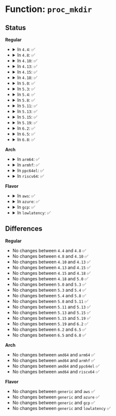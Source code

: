 # Function: <code>proc_mkdir</code>

## Status
<b>Regular</b>
<ul>
<li>
<details>
<summary>In <code>4.4</code>: ✅</summary>

```c
struct proc_dir_entry *proc_mkdir(const char *name, struct proc_dir_entry *parent);
```

**Collision:** Unique Global

**Inline:** No

**Transformation:** False

**Instances:**

```
In fs/proc/generic.c (ffffffff8127f480)
Location: fs/proc/generic.c:458
Inline: False
Direct callers:
  - kernel/irq/proc.c:register_handler_proc
  - kernel/irq/proc.c:init_irq_proc
  - fs/proc/root.c:proc_root_init
  - fs/proc/root.c:proc_root_init
  - fs/proc/root.c:proc_root_init
  - fs/proc/root.c:proc_root_init
  - fs/proc/proc_tty.c:proc_tty_init
  - fs/proc/proc_tty.c:proc_tty_init
  - fs/proc/proc_sysctl.c:proc_sys_init
  - fs/ext4/sysfs.c:ext4_init_sysfs
  - fs/ext4/sysfs.c:ext4_register_sysfs
  - fs/jbd2/journal.c:jbd2_stats_proc_init
  - fs/jbd2/journal.c:journal_init
  - drivers/pci/proc.c:pci_proc_attach_device
  - drivers/pci/proc.c:pci_proc_init
  - drivers/acpi/button.c:acpi_button_add
  - drivers/acpi/button.c:acpi_button_add
  - drivers/acpi/button.c:acpi_button_add
  - drivers/xen/xenbus/xenbus_probe.c:xenbus_init
  - drivers/scsi/scsi_proc.c:scsi_proc_hostdir_add
  - drivers/scsi/scsi_proc.c:scsi_init_procfs
```
**Symbols:**

```
ffffffff8127f480-ffffffff8127f497: proc_mkdir (STB_GLOBAL)
```
</details>
</li>
<li>
<details>
<summary>In <code>4.8</code>: ✅</summary>

```c
struct proc_dir_entry *proc_mkdir(const char *name, struct proc_dir_entry *parent);
```

**Collision:** Unique Global

**Inline:** No

**Transformation:** False

**Instances:**

```
In fs/proc/generic.c (ffffffff812ac4c0)
Location: fs/proc/generic.c:462
Inline: False
Direct callers:
  - kernel/irq/proc.c:init_irq_proc
  - kernel/irq/proc.c:register_handler_proc
  - fs/proc/root.c:proc_root_init
  - fs/proc/root.c:proc_root_init
  - fs/proc/root.c:proc_root_init
  - fs/proc/root.c:proc_root_init
  - fs/proc/proc_tty.c:proc_tty_init
  - fs/proc/proc_tty.c:proc_tty_init
  - fs/proc/proc_sysctl.c:proc_sys_init
  - fs/ext4/sysfs.c:ext4_register_sysfs
  - fs/ext4/sysfs.c:ext4_init_sysfs
  - fs/jbd2/journal.c:journal_init
  - fs/jbd2/journal.c:jbd2_stats_proc_init
  - drivers/pci/proc.c:pci_proc_init
  - drivers/pci/proc.c:pci_proc_attach_device
  - drivers/acpi/button.c:acpi_button_add
  - drivers/acpi/button.c:acpi_button_add
  - drivers/acpi/button.c:acpi_button_add
  - drivers/scsi/scsi_proc.c:scsi_init_procfs
  - drivers/scsi/scsi_proc.c:scsi_proc_hostdir_add
```
**Symbols:**

```
ffffffff812ac4c0-ffffffff812ac4d7: proc_mkdir (STB_GLOBAL)
```
</details>
</li>
<li>
<details>
<summary>In <code>4.10</code>: ✅</summary>

```c
struct proc_dir_entry *proc_mkdir(const char *name, struct proc_dir_entry *parent);
```

**Collision:** Unique Global

**Inline:** No

**Transformation:** False

**Instances:**

```
In fs/proc/generic.c (ffffffff812c1db0)
Location: fs/proc/generic.c:464
Inline: False
Direct callers:
  - kernel/irq/proc.c:init_irq_proc
  - kernel/irq/proc.c:register_handler_proc
  - fs/proc/root.c:proc_root_init
  - fs/proc/root.c:proc_root_init
  - fs/proc/root.c:proc_root_init
  - fs/proc/root.c:proc_root_init
  - fs/proc/proc_tty.c:proc_tty_init
  - fs/proc/proc_tty.c:proc_tty_init
  - fs/proc/proc_sysctl.c:proc_sys_init
  - fs/ext4/sysfs.c:ext4_register_sysfs
  - fs/ext4/sysfs.c:ext4_init_sysfs
  - fs/jbd2/journal.c:journal_init
  - fs/jbd2/journal.c:jbd2_stats_proc_init
  - drivers/pci/proc.c:pci_proc_init
  - drivers/pci/proc.c:pci_proc_attach_device
  - drivers/acpi/button.c:acpi_button_add
  - drivers/acpi/button.c:acpi_button_add
  - drivers/acpi/button.c:acpi_button_add
  - drivers/scsi/scsi_proc.c:scsi_init_procfs
  - drivers/scsi/scsi_proc.c:scsi_proc_hostdir_add
```
**Symbols:**

```
ffffffff812c1db0-ffffffff812c1dc7: proc_mkdir (STB_GLOBAL)
```
</details>
</li>
<li>
<details>
<summary>In <code>4.13</code>: ✅</summary>

```c
struct proc_dir_entry *proc_mkdir(const char *name, struct proc_dir_entry *parent);
```

**Collision:** Unique Global

**Inline:** No

**Transformation:** False

**Instances:**

```
In fs/proc/generic.c (ffffffff812cf010)
Location: fs/proc/generic.c:447
Inline: False
Direct callers:
  - kernel/irq/proc.c:init_irq_proc
  - kernel/irq/proc.c:register_irq_proc
  - kernel/irq/proc.c:register_handler_proc
  - fs/proc/root.c:proc_root_init
  - fs/proc/root.c:proc_root_init
  - fs/proc/root.c:proc_root_init
  - fs/proc/root.c:proc_root_init
  - fs/proc/proc_tty.c:proc_tty_init
  - fs/proc/proc_tty.c:proc_tty_init
  - fs/proc/proc_sysctl.c:proc_sys_init
  - fs/ext4/sysfs.c:ext4_register_sysfs
  - fs/ext4/sysfs.c:ext4_init_sysfs
  - fs/jbd2/journal.c:journal_init
  - fs/jbd2/journal.c:jbd2_stats_proc_init
  - drivers/pci/proc.c:pci_proc_init
  - drivers/pci/proc.c:pci_proc_attach_device
  - drivers/acpi/button.c:acpi_button_add
  - drivers/acpi/button.c:acpi_button_add
  - drivers/acpi/button.c:acpi_button_add
  - drivers/scsi/scsi_proc.c:scsi_init_procfs
  - drivers/scsi/scsi_proc.c:scsi_proc_hostdir_add
```
**Symbols:**

```
ffffffff812cf010-ffffffff812cf027: proc_mkdir (STB_GLOBAL)
```
</details>
</li>
<li>
<details>
<summary>In <code>4.15</code>: ✅</summary>

```c
struct proc_dir_entry *proc_mkdir(const char *name, struct proc_dir_entry *parent);
```

**Collision:** Unique Global

**Inline:** No

**Transformation:** False

**Instances:**

```
In fs/proc/generic.c (ffffffff812f3760)
Location: fs/proc/generic.c:449
Inline: False
Direct callers:
  - kernel/irq/proc.c:init_irq_proc
  - kernel/irq/proc.c:register_irq_proc
  - kernel/irq/proc.c:register_handler_proc
  - fs/proc/root.c:proc_root_init
  - fs/proc/root.c:proc_root_init
  - fs/proc/root.c:proc_root_init
  - fs/proc/root.c:proc_root_init
  - fs/proc/proc_tty.c:proc_tty_init
  - fs/proc/proc_tty.c:proc_tty_init
  - fs/proc/proc_sysctl.c:proc_sys_init
  - fs/ext4/sysfs.c:ext4_register_sysfs
  - fs/ext4/sysfs.c:ext4_init_sysfs
  - fs/jbd2/journal.c:journal_init
  - fs/jbd2/journal.c:jbd2_stats_proc_init
  - drivers/pci/proc.c:pci_proc_init
  - drivers/pci/proc.c:pci_proc_attach_device
  - drivers/acpi/button.c:acpi_button_add
  - drivers/acpi/button.c:acpi_button_add
  - drivers/acpi/button.c:acpi_button_add
  - drivers/scsi/scsi_proc.c:scsi_init_procfs
  - drivers/scsi/scsi_proc.c:scsi_proc_hostdir_add
```
**Symbols:**

```
ffffffff812f3760-ffffffff812f3777: proc_mkdir (STB_GLOBAL)
```
</details>
</li>
<li>
<details>
<summary>In <code>4.18</code>: ✅</summary>

```c
struct proc_dir_entry *proc_mkdir(const char *name, struct proc_dir_entry *parent);
```

**Collision:** Unique Global

**Inline:** No

**Transformation:** False

**Instances:**

```
In fs/proc/generic.c (ffffffff81320880)
Location: fs/proc/generic.c:488
Inline: False
Direct callers:
  - kernel/irq/proc.c:init_irq_proc
  - kernel/irq/proc.c:register_irq_proc
  - kernel/irq/proc.c:register_handler_proc
  - fs/proc/root.c:proc_root_init
  - fs/proc/root.c:proc_root_init
  - fs/proc/root.c:proc_root_init
  - fs/proc/proc_tty.c:proc_tty_init
  - fs/proc/proc_tty.c:proc_tty_init
  - fs/proc/proc_sysctl.c:proc_sys_init
  - fs/ext4/sysfs.c:ext4_register_sysfs
  - fs/ext4/sysfs.c:ext4_init_sysfs
  - fs/jbd2/journal.c:journal_init
  - fs/jbd2/journal.c:jbd2_stats_proc_init
  - ipc/util.c:ipc_init
  - drivers/pci/proc.c:pci_proc_init
  - drivers/pci/proc.c:pci_proc_attach_device
  - drivers/acpi/bus.c:acpi_init
  - drivers/acpi/button.c:acpi_button_add
  - drivers/acpi/button.c:acpi_button_add
  - drivers/acpi/button.c:acpi_button_add
  - drivers/scsi/scsi_proc.c:scsi_init_procfs
  - drivers/scsi/scsi_proc.c:scsi_proc_hostdir_add
  - drivers/scsi/sg.c:init_sg
  - drivers/input/input.c:input_init
```
**Symbols:**

```
ffffffff81320880-ffffffff81320897: proc_mkdir (STB_GLOBAL)
```
</details>
</li>
<li>
<details>
<summary>In <code>5.0</code>: ✅</summary>

```c
struct proc_dir_entry *proc_mkdir(const char *name, struct proc_dir_entry *parent);
```

**Collision:** Unique Global

**Inline:** No

**Transformation:** False

**Instances:**

```
In fs/proc/generic.c (ffffffff81337980)
Location: fs/proc/generic.c:490
Inline: False
Direct callers:
  - kernel/sched/psi.c:psi_proc_init
  - kernel/irq/proc.c:init_irq_proc
  - kernel/irq/proc.c:register_irq_proc
  - kernel/irq/proc.c:register_handler_proc
  - fs/proc/root.c:proc_root_init
  - fs/proc/root.c:proc_root_init
  - fs/proc/root.c:proc_root_init
  - fs/proc/proc_tty.c:proc_tty_init
  - fs/proc/proc_tty.c:proc_tty_init
  - fs/proc/proc_sysctl.c:proc_sys_init
  - fs/ext4/sysfs.c:ext4_register_sysfs
  - fs/ext4/sysfs.c:ext4_init_sysfs
  - fs/jbd2/journal.c:journal_init
  - fs/jbd2/journal.c:jbd2_stats_proc_init
  - ipc/util.c:ipc_init
  - drivers/pci/proc.c:pci_proc_init
  - drivers/pci/proc.c:pci_proc_attach_device
  - drivers/acpi/bus.c:acpi_init
  - drivers/acpi/button.c:acpi_button_add
  - drivers/acpi/button.c:acpi_button_add
  - drivers/acpi/button.c:acpi_button_add
  - drivers/scsi/scsi_proc.c:scsi_init_procfs
  - drivers/scsi/scsi_proc.c:scsi_proc_hostdir_add
  - drivers/scsi/sg.c:init_sg
  - drivers/input/input.c:input_init
```
**Symbols:**

```
ffffffff81337980-ffffffff81337997: proc_mkdir (STB_GLOBAL)
```
</details>
</li>
<li>
<details>
<summary>In <code>5.3</code>: ✅</summary>

```c
struct proc_dir_entry *proc_mkdir(const char *name, struct proc_dir_entry *parent);
```

**Collision:** Unique Global

**Inline:** No

**Transformation:** False

**Instances:**

```
In fs/proc/generic.c (ffffffff8135fb00)
Location: fs/proc/generic.c:491
Inline: False
Direct callers:
  - kernel/sched/psi.c:psi_proc_init
  - kernel/irq/proc.c:init_irq_proc
  - kernel/irq/proc.c:register_irq_proc
  - kernel/irq/proc.c:register_handler_proc
  - fs/proc/root.c:proc_root_init
  - fs/proc/root.c:proc_root_init
  - fs/proc/root.c:proc_root_init
  - fs/proc/proc_tty.c:proc_tty_init
  - fs/proc/proc_tty.c:proc_tty_init
  - fs/proc/proc_sysctl.c:proc_sys_init
  - fs/ext4/sysfs.c:ext4_register_sysfs
  - fs/ext4/sysfs.c:ext4_init_sysfs
  - fs/jbd2/journal.c:journal_init
  - fs/jbd2/journal.c:jbd2_stats_proc_init
  - ipc/util.c:ipc_init
  - drivers/pci/proc.c:pci_proc_init
  - drivers/pci/proc.c:pci_proc_attach_device
  - drivers/acpi/bus.c:acpi_init
  - drivers/acpi/button.c:acpi_button_add
  - drivers/acpi/button.c:acpi_button_add
  - drivers/acpi/button.c:acpi_button_add
  - drivers/scsi/scsi_proc.c:scsi_init_procfs
  - drivers/scsi/scsi_proc.c:scsi_proc_hostdir_add
  - drivers/scsi/sg.c:init_sg
  - drivers/input/input.c:input_init
```
**Symbols:**

```
ffffffff8135fb00-ffffffff8135fb17: proc_mkdir (STB_GLOBAL)
```
</details>
</li>
<li>
<details>
<summary>In <code>5.4</code>: ✅</summary>

```c
struct proc_dir_entry *proc_mkdir(const char *name, struct proc_dir_entry *parent);
```

**Collision:** Unique Global

**Inline:** No

**Transformation:** False

**Instances:**

```
In fs/proc/generic.c (ffffffff81377d60)
Location: fs/proc/generic.c:491
Inline: False
Direct callers:
  - arch/x86/kernel/apic/x2apic_uv_x.c:uv_system_init_hub
  - kernel/sched/psi.c:psi_proc_init
  - kernel/irq/proc.c:init_irq_proc
  - kernel/irq/proc.c:register_irq_proc
  - kernel/irq/proc.c:register_handler_proc
  - fs/proc/root.c:proc_root_init
  - fs/proc/root.c:proc_root_init
  - fs/proc/root.c:proc_root_init
  - fs/proc/proc_tty.c:proc_tty_init
  - fs/proc/proc_tty.c:proc_tty_init
  - fs/proc/proc_sysctl.c:proc_sys_init
  - fs/ext4/sysfs.c:ext4_register_sysfs
  - fs/ext4/sysfs.c:ext4_init_sysfs
  - fs/jbd2/journal.c:journal_init
  - fs/jbd2/journal.c:jbd2_stats_proc_init
  - ipc/util.c:ipc_init
  - drivers/pci/proc.c:pci_proc_init
  - drivers/pci/proc.c:pci_proc_attach_device
  - drivers/acpi/bus.c:acpi_init
  - drivers/acpi/button.c:acpi_button_add
  - drivers/acpi/button.c:acpi_button_add
  - drivers/acpi/button.c:acpi_button_add
  - drivers/scsi/scsi_proc.c:scsi_init_procfs
  - drivers/scsi/scsi_proc.c:scsi_proc_hostdir_add
  - drivers/scsi/sg.c:init_sg
  - drivers/input/input.c:input_init
```
**Symbols:**

```
ffffffff81377d60-ffffffff81377d77: proc_mkdir (STB_GLOBAL)
```
</details>
</li>
<li>
<details>
<summary>In <code>5.8</code>: ✅</summary>

```c
struct proc_dir_entry *proc_mkdir(const char *name, struct proc_dir_entry *parent);
```

**Collision:** Unique Global

**Inline:** No

**Transformation:** False

**Instances:**

```
In fs/proc/generic.c (ffffffff813c0c20)
Location: fs/proc/generic.c:500
Inline: False
Direct callers:
  - arch/x86/kernel/apic/x2apic_uv_x.c:uv_setup_proc_files
  - kernel/sched/psi.c:psi_proc_init
  - kernel/irq/proc.c:init_irq_proc
  - kernel/irq/proc.c:register_irq_proc
  - kernel/irq/proc.c:register_handler_proc
  - fs/proc/root.c:proc_root_init
  - fs/proc/root.c:proc_root_init
  - fs/proc/root.c:proc_root_init
  - fs/proc/proc_tty.c:proc_tty_init
  - fs/proc/proc_tty.c:proc_tty_init
  - fs/proc/proc_sysctl.c:proc_sys_init
  - fs/ext4/sysfs.c:ext4_register_sysfs
  - fs/ext4/sysfs.c:ext4_init_sysfs
  - fs/jbd2/journal.c:journal_init
  - fs/jbd2/journal.c:jbd2_journal_init_inode
  - fs/jbd2/journal.c:jbd2_journal_init_dev
  - ipc/util.c:ipc_init
  - lib/dynamic_debug.c:dynamic_debug_init_control
  - drivers/pci/proc.c:pci_proc_init
  - drivers/pci/proc.c:pci_proc_attach_device
  - drivers/acpi/bus.c:acpi_bus_init
  - drivers/acpi/button.c:acpi_button_add_fs
  - drivers/acpi/button.c:acpi_button_add_fs
  - drivers/acpi/button.c:acpi_button_add_fs
  - drivers/scsi/scsi_proc.c:scsi_init_procfs
  - drivers/scsi/scsi_proc.c:scsi_proc_hostdir_add
  - drivers/input/input.c:input_init
  - net/ipv6/proc.c:ipv6_proc_init_net
```
**Symbols:**

```
ffffffff813c0c20-ffffffff813c0c95: proc_mkdir (STB_GLOBAL)
```
</details>
</li>
<li>
<details>
<summary>In <code>5.11</code>: ✅</summary>

```c
struct proc_dir_entry *proc_mkdir(const char *name, struct proc_dir_entry *parent);
```

**Collision:** Unique Global

**Inline:** No

**Transformation:** False

**Instances:**

```
In fs/proc/generic.c (ffffffff813d2a80)
Location: fs/proc/generic.c:520
Inline: False
Direct callers:
  - arch/x86/kernel/apic/x2apic_uv_x.c:uv_setup_proc_files
  - kernel/sched/psi.c:psi_proc_init
  - kernel/irq/proc.c:init_irq_proc
  - kernel/irq/proc.c:register_irq_proc
  - kernel/irq/proc.c:register_handler_proc
  - fs/proc/root.c:proc_root_init
  - fs/proc/root.c:proc_root_init
  - fs/proc/root.c:proc_root_init
  - fs/proc/proc_tty.c:proc_tty_init
  - fs/proc/proc_tty.c:proc_tty_init
  - fs/proc/proc_sysctl.c:proc_sys_init
  - fs/ext4/sysfs.c:ext4_register_sysfs
  - fs/ext4/sysfs.c:ext4_init_sysfs
  - fs/jbd2/journal.c:journal_init
  - fs/jbd2/journal.c:jbd2_journal_init_inode
  - fs/jbd2/journal.c:jbd2_journal_init_dev
  - ipc/util.c:ipc_init
  - lib/dynamic_debug.c:dynamic_debug_init_control
  - drivers/pci/proc.c:pci_proc_init
  - drivers/pci/proc.c:pci_proc_attach_device
  - drivers/acpi/bus.c:acpi_bus_init
  - drivers/acpi/button.c:acpi_button_add_fs
  - drivers/acpi/button.c:acpi_button_add_fs
  - drivers/acpi/button.c:acpi_button_add_fs
  - drivers/scsi/scsi_proc.c:scsi_init_procfs
  - drivers/scsi/scsi_proc.c:scsi_proc_hostdir_add
  - drivers/input/input.c:input_init
  - net/ipv6/proc.c:ipv6_proc_init_net
```
**Symbols:**

```
ffffffff813d2a80-ffffffff813d2af5: proc_mkdir (STB_GLOBAL)
```
</details>
</li>
<li>
<details>
<summary>In <code>5.13</code>: ✅</summary>

```c
struct proc_dir_entry *proc_mkdir(const char *name, struct proc_dir_entry *parent);
```

**Collision:** Unique Global

**Inline:** No

**Transformation:** False

**Instances:**

```
In fs/proc/generic.c (ffffffff813d9910)
Location: fs/proc/generic.c:515
Inline: False
Direct callers:
  - arch/x86/kernel/apic/x2apic_uv_x.c:uv_setup_proc_files
  - kernel/sched/psi.c:psi_proc_init
  - kernel/irq/proc.c:init_irq_proc
  - kernel/irq/proc.c:register_irq_proc
  - kernel/irq/proc.c:register_handler_proc
  - fs/proc/root.c:proc_root_init
  - fs/proc/root.c:proc_root_init
  - fs/proc/root.c:proc_root_init
  - fs/proc/proc_tty.c:proc_tty_init
  - fs/proc/proc_tty.c:proc_tty_init
  - fs/proc/proc_sysctl.c:proc_sys_init
  - fs/ext4/sysfs.c:ext4_register_sysfs
  - fs/ext4/sysfs.c:ext4_init_sysfs
  - fs/jbd2/journal.c:journal_init
  - fs/jbd2/journal.c:jbd2_journal_init_inode
  - fs/jbd2/journal.c:jbd2_journal_init_dev
  - ipc/util.c:ipc_init
  - lib/dynamic_debug.c:dynamic_debug_init_control
  - drivers/pci/proc.c:pci_proc_init
  - drivers/pci/proc.c:pci_proc_attach_device
  - drivers/acpi/bus.c:acpi_bus_init
  - drivers/acpi/button.c:acpi_button_add
  - drivers/acpi/button.c:acpi_button_add
  - drivers/acpi/button.c:acpi_button_add
  - drivers/scsi/scsi_proc.c:scsi_init_procfs
  - drivers/scsi/scsi_proc.c:scsi_proc_hostdir_add
  - drivers/scsi/sg.c:init_sg
  - drivers/input/input.c:input_init
  - net/ipv6/proc.c:ipv6_proc_init_net
```
**Symbols:**

```
ffffffff813d9910-ffffffff813d9985: proc_mkdir (STB_GLOBAL)
```
</details>
</li>
<li>
<details>
<summary>In <code>5.15</code>: ✅</summary>

```c
struct proc_dir_entry *proc_mkdir(const char *name, struct proc_dir_entry *parent);
```

**Collision:** Unique Global

**Inline:** No

**Transformation:** False

**Instances:**

```
In fs/proc/generic.c (ffffffff8142b040)
Location: fs/proc/generic.c:515
Inline: False
Direct callers:
  - arch/x86/kernel/apic/x2apic_uv_x.c:uv_setup_proc_files
  - kernel/sched/psi.c:psi_proc_init
  - kernel/irq/proc.c:init_irq_proc
  - kernel/irq/proc.c:register_irq_proc
  - kernel/irq/proc.c:register_handler_proc
  - fs/proc/root.c:proc_root_init
  - fs/proc/root.c:proc_root_init
  - fs/proc/root.c:proc_root_init
  - fs/proc/proc_tty.c:proc_tty_init
  - fs/proc/proc_tty.c:proc_tty_init
  - fs/proc/proc_sysctl.c:proc_sys_init
  - fs/ext4/sysfs.c:ext4_register_sysfs
  - fs/ext4/sysfs.c:ext4_init_sysfs
  - fs/jbd2/journal.c:journal_init
  - fs/jbd2/journal.c:jbd2_journal_init_inode
  - fs/jbd2/journal.c:jbd2_journal_init_dev
  - ipc/util.c:ipc_init
  - lib/dynamic_debug.c:dynamic_debug_init_control
  - drivers/pci/proc.c:pci_proc_init
  - drivers/pci/proc.c:pci_proc_attach_device
  - drivers/acpi/bus.c:acpi_bus_init
  - drivers/acpi/button.c:acpi_button_add
  - drivers/acpi/button.c:acpi_button_add
  - drivers/acpi/button.c:acpi_button_add
  - drivers/scsi/scsi_proc.c:scsi_init_procfs
  - drivers/scsi/scsi_proc.c:scsi_proc_hostdir_add
  - drivers/scsi/sg.c:init_sg
  - drivers/input/input.c:input_init
  - net/ipv6/proc.c:ipv6_proc_init_net
```
**Symbols:**

```
ffffffff8142b040-ffffffff8142b0b5: proc_mkdir (STB_GLOBAL)
```
</details>
</li>
<li>
<details>
<summary>In <code>5.19</code>: ✅</summary>

```c
struct proc_dir_entry *proc_mkdir(const char *name, struct proc_dir_entry *parent);
```

**Collision:** Unique Global

**Inline:** No

**Transformation:** False

**Instances:**

```
In fs/proc/generic.c (ffffffff814a46b0)
Location: fs/proc/generic.c:518
Inline: False
Direct callers:
  - arch/x86/kernel/apic/x2apic_uv_x.c:uv_setup_proc_files
  - kernel/sched/build_utility.c:psi_proc_init
  - kernel/irq/proc.c:init_irq_proc
  - kernel/irq/proc.c:register_irq_proc
  - kernel/irq/proc.c:register_handler_proc
  - fs/proc/root.c:proc_root_init
  - fs/proc/root.c:proc_root_init
  - fs/proc/root.c:proc_root_init
  - fs/proc/proc_tty.c:proc_tty_init
  - fs/proc/proc_tty.c:proc_tty_init
  - fs/proc/proc_sysctl.c:proc_sys_init
  - fs/ext4/sysfs.c:ext4_register_sysfs
  - fs/ext4/sysfs.c:ext4_init_sysfs
  - fs/jbd2/journal.c:journal_init
  - fs/jbd2/journal.c:jbd2_journal_init_inode
  - fs/jbd2/journal.c:jbd2_journal_init_dev
  - ipc/util.c:ipc_init
  - lib/dynamic_debug.c:dynamic_debug_init_control
  - drivers/pci/proc.c:pci_proc_init
  - drivers/pci/proc.c:pci_proc_attach_device
  - drivers/acpi/bus.c:acpi_bus_init
  - drivers/acpi/button.c:acpi_button_add
  - drivers/acpi/button.c:acpi_button_add
  - drivers/acpi/button.c:acpi_button_add
  - drivers/scsi/scsi_proc.c:scsi_init_procfs
  - drivers/scsi/scsi_proc.c:scsi_proc_hostdir_add
  - drivers/scsi/sg.c:init_sg
  - drivers/input/input.c:input_init
  - net/ipv6/proc.c:ipv6_proc_init_net
```
**Symbols:**

```
ffffffff814a46b0-ffffffff814a4731: proc_mkdir (STB_GLOBAL)
```
</details>
</li>
<li>
<details>
<summary>In <code>6.2</code>: ✅</summary>

```c
struct proc_dir_entry *proc_mkdir(const char *name, struct proc_dir_entry *parent);
```

**Collision:** Unique Global

**Inline:** No

**Transformation:** False

**Instances:**

```
In fs/proc/generic.c (ffffffff81539b50)
Location: fs/proc/generic.c:518
Inline: False
Direct callers:
  - arch/x86/kernel/apic/x2apic_uv_x.c:uv_system_init
  - arch/x86/kernel/apic/x2apic_uv_x.c:uv_system_init_hub
  - kernel/sched/build_utility.c:psi_proc_init
  - kernel/irq/proc.c:init_irq_proc
  - kernel/irq/proc.c:register_irq_proc
  - kernel/irq/proc.c:register_handler_proc
  - fs/proc/root.c:proc_root_init
  - fs/proc/root.c:proc_root_init
  - fs/proc/root.c:proc_root_init
  - fs/proc/proc_tty.c:proc_tty_init
  - fs/proc/proc_tty.c:proc_tty_init
  - fs/proc/proc_sysctl.c:proc_sys_init
  - fs/ext4/sysfs.c:ext4_register_sysfs
  - fs/ext4/sysfs.c:ext4_init_sysfs
  - fs/jbd2/journal.c:journal_init
  - fs/jbd2/journal.c:jbd2_journal_init_inode
  - fs/jbd2/journal.c:jbd2_journal_init_dev
  - ipc/util.c:ipc_init
  - lib/dynamic_debug.c:dynamic_debug_init_control
  - drivers/pci/proc.c:pci_proc_init
  - drivers/pci/proc.c:pci_proc_attach_device
  - drivers/acpi/bus.c:acpi_bus_init
  - drivers/acpi/button.c:acpi_button_add
  - drivers/acpi/button.c:acpi_button_add
  - drivers/acpi/button.c:acpi_button_add
  - drivers/scsi/scsi_proc.c:scsi_init_procfs
  - drivers/scsi/scsi_proc.c:scsi_proc_hostdir_add
  - drivers/scsi/sg.c:init_sg
  - drivers/input/input.c:input_init
  - net/ipv6/proc.c:ipv6_proc_init_net
```
**Symbols:**

```
ffffffff81539b50-ffffffff81539bd1: proc_mkdir (STB_GLOBAL)
```
</details>
</li>
<li>
<details>
<summary>In <code>6.5</code>: ✅</summary>

```c
struct proc_dir_entry *proc_mkdir(const char *name, struct proc_dir_entry *parent);
```

**Collision:** Unique Global

**Inline:** No

**Transformation:** False

**Instances:**

```
In fs/proc/generic.c (ffffffff81571df0)
Location: fs/proc/generic.c:517
Inline: False
Direct callers:
  - arch/x86/kernel/apic/x2apic_uv_x.c:uv_system_init
  - arch/x86/kernel/apic/x2apic_uv_x.c:uv_system_init_hub
  - kernel/sched/build_utility.c:psi_proc_init
  - kernel/irq/proc.c:init_irq_proc
  - kernel/irq/proc.c:register_irq_proc
  - kernel/irq/proc.c:register_handler_proc
  - fs/proc/root.c:proc_root_init
  - fs/proc/root.c:proc_root_init
  - fs/proc/root.c:proc_root_init
  - fs/proc/proc_tty.c:proc_tty_init
  - fs/proc/proc_tty.c:proc_tty_init
  - fs/proc/proc_sysctl.c:proc_sys_init
  - fs/ext4/sysfs.c:ext4_register_sysfs
  - fs/ext4/sysfs.c:ext4_init_sysfs
  - fs/jbd2/journal.c:journal_init
  - fs/jbd2/journal.c:jbd2_journal_init_inode
  - fs/jbd2/journal.c:jbd2_journal_init_dev
  - ipc/util.c:ipc_init
  - lib/dynamic_debug.c:dynamic_debug_init_control
  - drivers/pci/proc.c:pci_proc_init
  - drivers/pci/proc.c:pci_proc_attach_device
  - drivers/acpi/bus.c:acpi_bus_init
  - drivers/acpi/button.c:acpi_button_add
  - drivers/acpi/button.c:acpi_button_add
  - drivers/acpi/button.c:acpi_button_add
  - drivers/scsi/scsi_proc.c:scsi_init_procfs
  - drivers/scsi/scsi_proc.c:scsi_proc_hostdir_add
  - drivers/scsi/sg.c:init_sg
  - drivers/input/input.c:input_init
  - net/ipv6/proc.c:ipv6_proc_init_net
```
**Symbols:**

```
ffffffff81571df0-ffffffff81571e71: proc_mkdir (STB_GLOBAL)
```
</details>
</li>
<li>
<details>
<summary>In <code>6.8</code>: ✅</summary>

```c
struct proc_dir_entry *proc_mkdir(const char *name, struct proc_dir_entry *parent);
```

**Collision:** Unique Global

**Inline:** No

**Transformation:** False

**Instances:**

```
In fs/proc/generic.c (ffffffff815aa7a0)
Location: fs/proc/generic.c:517
Inline: False
Direct callers:
  - arch/x86/kernel/apic/x2apic_uv_x.c:uv_system_init
  - arch/x86/kernel/apic/x2apic_uv_x.c:uv_system_init_hub
  - kernel/sched/build_utility.c:psi_proc_init
  - kernel/irq/proc.c:init_irq_proc
  - kernel/irq/proc.c:register_irq_proc
  - kernel/irq/proc.c:register_handler_proc
  - fs/proc/root.c:proc_root_init
  - fs/proc/root.c:proc_root_init
  - fs/proc/root.c:proc_root_init
  - fs/proc/proc_tty.c:proc_tty_init
  - fs/proc/proc_tty.c:proc_tty_init
  - fs/proc/proc_sysctl.c:proc_sys_init
  - fs/ext4/sysfs.c:ext4_register_sysfs
  - fs/ext4/sysfs.c:ext4_init_sysfs
  - fs/jbd2/journal.c:journal_init
  - fs/jbd2/journal.c:jbd2_journal_init_inode
  - fs/jbd2/journal.c:jbd2_journal_init_dev
  - ipc/util.c:ipc_init
  - lib/dynamic_debug.c:dynamic_debug_init_control
  - drivers/pci/proc.c:pci_proc_init
  - drivers/pci/proc.c:pci_proc_attach_device
  - drivers/acpi/bus.c:acpi_bus_init
  - drivers/acpi/button.c:acpi_button_add
  - drivers/acpi/button.c:acpi_button_add
  - drivers/acpi/button.c:acpi_button_add
  - drivers/scsi/scsi_proc.c:scsi_init_procfs
  - drivers/scsi/scsi_proc.c:scsi_proc_hostdir_add
  - drivers/scsi/sg.c:init_sg
  - drivers/input/input.c:input_init
  - net/ipv6/proc.c:ipv6_proc_init_net
```
**Symbols:**

```
ffffffff815aa7a0-ffffffff815aa821: proc_mkdir (STB_GLOBAL)
```
</details>
</li>
</ul>
<b>Arch</b>
<ul>
<li>
<details>
<summary>In <code>arm64</code>: ✅</summary>

```c
struct proc_dir_entry *proc_mkdir(const char *name, struct proc_dir_entry *parent);
```

**Collision:** Unique Global

**Inline:** No

**Transformation:** False

**Instances:**

```
In fs/proc/generic.c (ffff800010443ba0)
Location: fs/proc/generic.c:491
Inline: False
Direct callers:
  - kernel/sched/psi.c:psi_proc_init
  - kernel/irq/proc.c:init_irq_proc
  - kernel/irq/proc.c:register_irq_proc
  - kernel/irq/proc.c:register_handler_proc
  - fs/proc/root.c:proc_root_init
  - fs/proc/root.c:proc_root_init
  - fs/proc/root.c:proc_root_init
  - fs/proc/proc_tty.c:proc_tty_init
  - fs/proc/proc_tty.c:proc_tty_init
  - fs/proc/proc_sysctl.c:proc_sys_init
  - fs/ext4/sysfs.c:ext4_register_sysfs
  - fs/ext4/sysfs.c:ext4_init_sysfs
  - fs/jbd2/journal.c:journal_init
  - fs/jbd2/journal.c:jbd2_stats_proc_init
  - ipc/util.c:ipc_init
  - drivers/pci/proc.c:pci_proc_init
  - drivers/pci/proc.c:pci_proc_attach_device
  - drivers/acpi/bus.c:acpi_init
  - drivers/acpi/button.c:acpi_button_add
  - drivers/acpi/button.c:acpi_button_add
  - drivers/acpi/button.c:acpi_button_add
  - drivers/scsi/scsi_proc.c:scsi_init_procfs
  - drivers/scsi/scsi_proc.c:scsi_proc_hostdir_add
  - drivers/scsi/sg.c:init_sg
  - drivers/input/input.c:input_init
```
**Symbols:**

```
ffff800010443ba0-ffff800010443bdc: proc_mkdir (STB_GLOBAL)
```
</details>
</li>
<li>
<details>
<summary>In <code>armhf</code>: ✅</summary>

```c
struct proc_dir_entry *proc_mkdir(const char *name, struct proc_dir_entry *parent);
```

**Collision:** Unique Global

**Inline:** No

**Transformation:** False

**Instances:**

```
In fs/proc/generic.c (c0608db4)
Location: fs/proc/generic.c:491
Inline: False
Direct callers:
  - arch/arm/kernel/setup.c:proc_cpu_init
  - kernel/sched/psi.c:psi_proc_init
  - kernel/irq/proc.c:init_irq_proc
  - kernel/irq/proc.c:register_irq_proc
  - kernel/irq/proc.c:register_handler_proc
  - fs/proc/root.c:proc_root_init
  - fs/proc/root.c:proc_root_init
  - fs/proc/root.c:proc_root_init
  - fs/proc/proc_tty.c:proc_tty_init
  - fs/proc/proc_tty.c:proc_tty_init
  - fs/proc/proc_sysctl.c:proc_sys_init
  - fs/ext4/sysfs.c:ext4_register_sysfs
  - fs/ext4/sysfs.c:ext4_init_sysfs
  - fs/jbd2/journal.c:journal_init
  - fs/jbd2/journal.c:jbd2_stats_proc_init
  - ipc/util.c:ipc_init
  - drivers/pci/proc.c:pci_proc_init
  - drivers/pci/proc.c:pci_proc_attach_device
  - drivers/scsi/scsi_proc.c:scsi_init_procfs
  - drivers/scsi/scsi_proc.c:scsi_proc_hostdir_add
  - drivers/scsi/sg.c:init_sg
  - drivers/input/input.c:input_init
  - sound/core/info.c:snd_info_init
```
**Symbols:**

```
c0608db4-c0608ddc: proc_mkdir (STB_GLOBAL)
```
</details>
</li>
<li>
<details>
<summary>In <code>ppc64el</code>: ✅</summary>

```c
struct proc_dir_entry *proc_mkdir(const char *name, struct proc_dir_entry *parent);
```

**Collision:** Unique Global

**Inline:** No

**Transformation:** False

**Instances:**

```
In fs/proc/generic.c (c0000000005592e0)
Location: fs/proc/generic.c:491
Inline: False
Direct callers:
  - arch/powerpc/kernel/proc_powerpc.c:proc_ppc64_create
  - arch/powerpc/kernel/proc_powerpc.c:proc_ppc64_create
  - kernel/sched/psi.c:psi_proc_init
  - kernel/irq/proc.c:init_irq_proc
  - kernel/irq/proc.c:register_irq_proc
  - kernel/irq/proc.c:register_handler_proc
  - fs/proc/root.c:proc_root_init
  - fs/proc/root.c:proc_root_init
  - fs/proc/root.c:proc_root_init
  - fs/proc/proc_tty.c:proc_tty_init
  - fs/proc/proc_tty.c:proc_tty_init
  - fs/proc/proc_sysctl.c:proc_sys_init
  - fs/ext4/sysfs.c:ext4_register_sysfs
  - fs/ext4/sysfs.c:ext4_init_sysfs
  - fs/jbd2/journal.c:journal_init
  - fs/jbd2/journal.c:jbd2_stats_proc_init
  - ipc/util.c:ipc_init
  - drivers/pci/proc.c:pci_proc_init
  - drivers/pci/proc.c:pci_proc_attach_device
  - drivers/scsi/scsi_proc.c:scsi_init_procfs
  - drivers/scsi/scsi_proc.c:scsi_proc_hostdir_add
  - drivers/scsi/sg.c:init_sg
  - drivers/input/input.c:input_init
```
**Symbols:**

```
c0000000005592e0-c000000000559300: proc_mkdir (STB_GLOBAL)
```
</details>
</li>
<li>
<details>
<summary>In <code>riscv64</code>: ✅</summary>

```c
struct proc_dir_entry *proc_mkdir(const char *name, struct proc_dir_entry *parent);
```

**Collision:** Unique Global

**Inline:** No

**Transformation:** False

**Instances:**

```
In fs/proc/generic.c (ffffffe0002da684)
Location: fs/proc/generic.c:491
Inline: False
Direct callers:
  - kernel/sched/psi.c:psi_proc_init
  - kernel/irq/proc.c:init_irq_proc
  - kernel/irq/proc.c:register_irq_proc
  - kernel/irq/proc.c:register_handler_proc
  - fs/proc/root.c:proc_root_init
  - fs/proc/root.c:proc_root_init
  - fs/proc/root.c:proc_root_init
  - fs/proc/proc_tty.c:proc_tty_init
  - fs/proc/proc_tty.c:proc_tty_init
  - fs/proc/proc_sysctl.c:proc_sys_init
  - fs/ext4/sysfs.c:ext4_register_sysfs
  - fs/ext4/sysfs.c:ext4_init_sysfs
  - fs/jbd2/journal.c:journal_init
  - fs/jbd2/journal.c:jbd2_stats_proc_init
  - ipc/util.c:ipc_init
  - drivers/pci/proc.c:pci_proc_init
  - drivers/pci/proc.c:pci_proc_attach_device
  - drivers/scsi/scsi_proc.c:scsi_init_procfs
  - drivers/scsi/scsi_proc.c:scsi_proc_hostdir_add
  - drivers/scsi/sg.c:init_sg
  - drivers/input/input.c:input_init
```
**Symbols:**

```
ffffffe0002da684-ffffffe0002da6ba: proc_mkdir (STB_GLOBAL)
```
</details>
</li>
</ul>
<b>Flavor</b>
<ul>
<li>
<details>
<summary>In <code>aws</code>: ✅</summary>

```c
struct proc_dir_entry *proc_mkdir(const char *name, struct proc_dir_entry *parent);
```

**Collision:** Unique Global

**Inline:** No

**Transformation:** False

**Instances:**

```
In fs/proc/generic.c (ffffffff81370340)
Location: fs/proc/generic.c:491
Inline: False
Direct callers:
  - kernel/sched/psi.c:psi_proc_init
  - kernel/irq/proc.c:init_irq_proc
  - kernel/irq/proc.c:register_irq_proc
  - kernel/irq/proc.c:register_handler_proc
  - fs/proc/root.c:proc_root_init
  - fs/proc/root.c:proc_root_init
  - fs/proc/root.c:proc_root_init
  - fs/proc/proc_tty.c:proc_tty_init
  - fs/proc/proc_tty.c:proc_tty_init
  - fs/proc/proc_sysctl.c:proc_sys_init
  - fs/ext4/sysfs.c:ext4_register_sysfs
  - fs/ext4/sysfs.c:ext4_init_sysfs
  - fs/jbd2/journal.c:journal_init
  - fs/jbd2/journal.c:jbd2_stats_proc_init
  - ipc/util.c:ipc_init
  - drivers/pci/proc.c:pci_proc_init
  - drivers/pci/proc.c:pci_proc_attach_device
  - drivers/acpi/bus.c:acpi_init
  - drivers/acpi/button.c:acpi_button_add
  - drivers/acpi/button.c:acpi_button_add
  - drivers/acpi/button.c:acpi_button_add
  - drivers/scsi/scsi_proc.c:scsi_init_procfs
  - drivers/scsi/scsi_proc.c:scsi_proc_hostdir_add
  - drivers/scsi/sg.c:init_sg
  - drivers/input/input.c:input_init
```
**Symbols:**

```
ffffffff81370340-ffffffff81370357: proc_mkdir (STB_GLOBAL)
```
</details>
</li>
<li>
<details>
<summary>In <code>azure</code>: ✅</summary>

```c
struct proc_dir_entry *proc_mkdir(const char *name, struct proc_dir_entry *parent);
```

**Collision:** Unique Global

**Inline:** No

**Transformation:** False

**Instances:**

```
In fs/proc/generic.c (ffffffff81360dd0)
Location: fs/proc/generic.c:491
Inline: False
Direct callers:
  - kernel/sched/psi.c:psi_proc_init
  - kernel/irq/proc.c:init_irq_proc
  - kernel/irq/proc.c:register_irq_proc
  - kernel/irq/proc.c:register_handler_proc
  - fs/proc/root.c:proc_root_init
  - fs/proc/root.c:proc_root_init
  - fs/proc/root.c:proc_root_init
  - fs/proc/proc_tty.c:proc_tty_init
  - fs/proc/proc_tty.c:proc_tty_init
  - fs/proc/proc_sysctl.c:proc_sys_init
  - fs/ext4/sysfs.c:ext4_register_sysfs
  - fs/ext4/sysfs.c:ext4_init_sysfs
  - fs/jbd2/journal.c:journal_init
  - fs/jbd2/journal.c:jbd2_stats_proc_init
  - ipc/util.c:ipc_init
  - drivers/pci/proc.c:pci_proc_init
  - drivers/pci/proc.c:pci_proc_attach_device
  - drivers/acpi/bus.c:acpi_init
  - drivers/acpi/button.c:acpi_button_add
  - drivers/acpi/button.c:acpi_button_add
  - drivers/acpi/button.c:acpi_button_add
  - drivers/scsi/scsi_proc.c:scsi_init_procfs
  - drivers/scsi/scsi_proc.c:scsi_proc_hostdir_add
  - drivers/scsi/sg.c:init_sg
  - drivers/input/input.c:input_init
```
**Symbols:**

```
ffffffff81360dd0-ffffffff81360de7: proc_mkdir (STB_GLOBAL)
```
</details>
</li>
<li>
<details>
<summary>In <code>gcp</code>: ✅</summary>

```c
struct proc_dir_entry *proc_mkdir(const char *name, struct proc_dir_entry *parent);
```

**Collision:** Unique Global

**Inline:** No

**Transformation:** False

**Instances:**

```
In fs/proc/generic.c (ffffffff8136de10)
Location: fs/proc/generic.c:491
Inline: False
Direct callers:
  - kernel/sched/psi.c:psi_proc_init
  - kernel/irq/proc.c:init_irq_proc
  - kernel/irq/proc.c:register_irq_proc
  - kernel/irq/proc.c:register_handler_proc
  - fs/proc/root.c:proc_root_init
  - fs/proc/root.c:proc_root_init
  - fs/proc/root.c:proc_root_init
  - fs/proc/proc_tty.c:proc_tty_init
  - fs/proc/proc_tty.c:proc_tty_init
  - fs/proc/proc_sysctl.c:proc_sys_init
  - fs/ext4/sysfs.c:ext4_register_sysfs
  - fs/ext4/sysfs.c:ext4_init_sysfs
  - fs/jbd2/journal.c:journal_init
  - fs/jbd2/journal.c:jbd2_stats_proc_init
  - ipc/util.c:ipc_init
  - drivers/pci/proc.c:pci_proc_init
  - drivers/pci/proc.c:pci_proc_attach_device
  - drivers/acpi/bus.c:acpi_init
  - drivers/acpi/button.c:acpi_button_add
  - drivers/acpi/button.c:acpi_button_add
  - drivers/acpi/button.c:acpi_button_add
  - drivers/scsi/scsi_proc.c:scsi_init_procfs
  - drivers/scsi/scsi_proc.c:scsi_proc_hostdir_add
  - drivers/scsi/sg.c:init_sg
  - drivers/input/input.c:input_init
```
**Symbols:**

```
ffffffff8136de10-ffffffff8136de27: proc_mkdir (STB_GLOBAL)
```
</details>
</li>
<li>
<details>
<summary>In <code>lowlatency</code>: ✅</summary>

```c
struct proc_dir_entry *proc_mkdir(const char *name, struct proc_dir_entry *parent);
```

**Collision:** Unique Global

**Inline:** No

**Transformation:** False

**Instances:**

```
In fs/proc/generic.c (ffffffff81381740)
Location: fs/proc/generic.c:491
Inline: False
Direct callers:
  - arch/x86/kernel/apic/x2apic_uv_x.c:uv_system_init_hub
  - kernel/sched/psi.c:psi_proc_init
  - kernel/irq/proc.c:init_irq_proc
  - kernel/irq/proc.c:register_irq_proc
  - kernel/irq/proc.c:register_handler_proc
  - fs/proc/root.c:proc_root_init
  - fs/proc/root.c:proc_root_init
  - fs/proc/root.c:proc_root_init
  - fs/proc/proc_tty.c:proc_tty_init
  - fs/proc/proc_tty.c:proc_tty_init
  - fs/proc/proc_sysctl.c:proc_sys_init
  - fs/ext4/sysfs.c:ext4_register_sysfs
  - fs/ext4/sysfs.c:ext4_init_sysfs
  - fs/jbd2/journal.c:journal_init
  - fs/jbd2/journal.c:jbd2_stats_proc_init
  - ipc/util.c:ipc_init
  - drivers/pci/proc.c:pci_proc_init
  - drivers/pci/proc.c:pci_proc_attach_device
  - drivers/acpi/bus.c:acpi_init
  - drivers/acpi/button.c:acpi_button_add
  - drivers/acpi/button.c:acpi_button_add
  - drivers/acpi/button.c:acpi_button_add
  - drivers/scsi/scsi_proc.c:scsi_init_procfs
  - drivers/scsi/scsi_proc.c:scsi_proc_hostdir_add
  - drivers/scsi/sg.c:init_sg
  - drivers/input/input.c:input_init
```
**Symbols:**

```
ffffffff81381740-ffffffff81381757: proc_mkdir (STB_GLOBAL)
```
</details>
</li>
</ul>

## Differences
<b>Regular</b>
<ul>
<li>
No changes between <code>4.4</code> and <code>4.8</code> ✅
</li>
<li>
No changes between <code>4.8</code> and <code>4.10</code> ✅
</li>
<li>
No changes between <code>4.10</code> and <code>4.13</code> ✅
</li>
<li>
No changes between <code>4.13</code> and <code>4.15</code> ✅
</li>
<li>
No changes between <code>4.15</code> and <code>4.18</code> ✅
</li>
<li>
No changes between <code>4.18</code> and <code>5.0</code> ✅
</li>
<li>
No changes between <code>5.0</code> and <code>5.3</code> ✅
</li>
<li>
No changes between <code>5.3</code> and <code>5.4</code> ✅
</li>
<li>
No changes between <code>5.4</code> and <code>5.8</code> ✅
</li>
<li>
No changes between <code>5.8</code> and <code>5.11</code> ✅
</li>
<li>
No changes between <code>5.11</code> and <code>5.13</code> ✅
</li>
<li>
No changes between <code>5.13</code> and <code>5.15</code> ✅
</li>
<li>
No changes between <code>5.15</code> and <code>5.19</code> ✅
</li>
<li>
No changes between <code>5.19</code> and <code>6.2</code> ✅
</li>
<li>
No changes between <code>6.2</code> and <code>6.5</code> ✅
</li>
<li>
No changes between <code>6.5</code> and <code>6.8</code> ✅
</li>
</ul>
<b>Arch</b>
<ul>
<li>
No changes between <code>amd64</code> and <code>arm64</code> ✅
</li>
<li>
No changes between <code>amd64</code> and <code>armhf</code> ✅
</li>
<li>
No changes between <code>amd64</code> and <code>ppc64el</code> ✅
</li>
<li>
No changes between <code>amd64</code> and <code>riscv64</code> ✅
</li>
</ul>
<b>Flavor</b>
<ul>
<li>
No changes between <code>generic</code> and <code>aws</code> ✅
</li>
<li>
No changes between <code>generic</code> and <code>azure</code> ✅
</li>
<li>
No changes between <code>generic</code> and <code>gcp</code> ✅
</li>
<li>
No changes between <code>generic</code> and <code>lowlatency</code> ✅
</li>
</ul>
